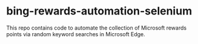 # bing-rewards-automation-selenium
This repo contains code to automate the collection of Microsoft rewards points via random keyword searches in Microsoft Edge.
